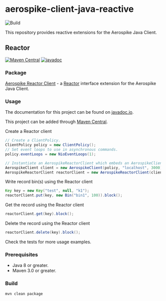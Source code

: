 # aerospike-client-java-reactive
![Build](https://github.com/aerospike/aerospike-client-java-reactive/workflows/Build/badge.svg)

This repository provides reactive extensions for the Aerospike Java Client.

## Reactor
[![Maven Central](https://maven-badges.herokuapp.com/maven-central/com.aerospike/aerospike-reactor-client/badge.svg)](https://maven-badges.herokuapp.com/maven-central/com.aerospike/aerospike-reactor-client/)
[![javadoc](https://javadoc.io/badge2/com.aerospike/aerospike-reactor-client/javadoc.svg)](https://javadoc.io/doc/com.aerospike/aerospike-reactor-client)  

### Package
[Aerospike Reactor Client](./reactor-client) - a [Reactor](https://projectreactor.io/) interface extension for the Aerospike Java Client.

### Usage
The documentation for this project can be found on [javadoc.io](https://javadoc.io/doc/com.aerospike/aerospike-reactor-client).

This project can be added through [Maven Central](https://maven-badges.herokuapp.com/maven-central/com.aerospike/aerospike-reactor-client/).

Create a Reactor client
```java
// Create a ClientPolicy.
ClientPolicy policy = new ClientPolicy();
// Set event loops to use in asynchronous commands.
policy.eventLoops = new NioEventLoops(1);

// Instantiate an AerospikeReactorClient which embeds an AerospikeClient.
AerospikeClient client = new AerospikeClient(policy, "localhost", 3000);
AerospikeReactorClient reactorClient = new AerospikeReactorClient(client);
```

Write record bin(s) using the Reactor client
```java
Key key = new Key("test", null, "k1");
reactorClient.put(key, new Bin("bin1", 100)).block();
```

Get the record using the Reactor client
```java
reactorClient.get(key).block();
```

Delete the record using the Reactor client
```java
reactorClient.delete(key).block();
```

Check the tests for more usage examples.

### Prerequisites
* Java 8 or greater.
* Maven 3.0 or greater.

### Build
```sh
mvn clean package
```
